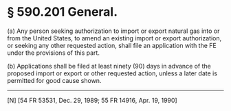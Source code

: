 # § 590.201   General.

(a) Any person seeking authorization to import or export natural gas into or from the United States, to amend an existing import or export authorization, or seeking any other requested action, shall file an application with the FE under the provisions of this part. 


(b) Applications shall be filed at least ninety (90) days in advance of the proposed import or export or other requested action, unless a later date is permitted for good cause shown. 



---

[N] [54 FR 53531, Dec. 29, 1989; 55 FR 14916, Apr. 19, 1990]





